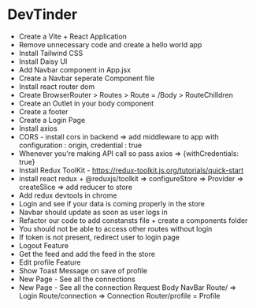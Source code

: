 # DevTinder

- Create a Vite + React Application
- Remove unnecessary code and create a hello world app
- Install Tailwind CSS
- Install Daisy UI
- Add Navbar component in App.jsx
- Create a Navbar seperate Component file
- Install react router dom
- Create BrowserRouter > Routes > Route = /Body > RouteChilldren
- Create an Outlet in your body component
- Create a footer
- Create a Login Page
- Install axios
- CORS - install cors in backend => add middleware to app with configuration : origin, credential : true
- Whenever you're making API call so pass axios => {withCredentials: true}
- Install Redux ToolKit - https://redux-toolkit.js.org/tutorials/quick-start
- install react redux + @reduxjs/toolkit => configureStore => Provider => createSlice => add reducer to store
- Add redux devtools in chrome
- Login and see if your data is coming properly in the store
- Navbar should update as soon as user logs in
- Refactor our code to add constansts file + create a components folder 
- You should not be able to access other routes without login
- If token is not present, redirect user to login page
- Logout Feature
- Get the feed and add the feed in the store
- Edit profile Feature
- Show Toast Message on save of profile
- New Page - See all the connections
- New Page - See all the connection Request
Body
    NavBar
    Route/ => Login
    Route/connection => Connection
    Router/profile = Profile